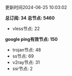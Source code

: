 更新时间2024-06-25 10:03:02

**总订阅: 34**
**总节点: 5460**
- vless节点: 22

**google ping有效节点: 150**
- trojan节点: 48
- ss节点: 69
- v2ray节点: 31
- ssr节点: 2
